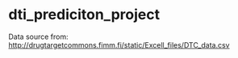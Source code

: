 # dti_prediciton_project

Data source from:
http://drugtargetcommons.fimm.fi/static/Excell_files/DTC_data.csv

